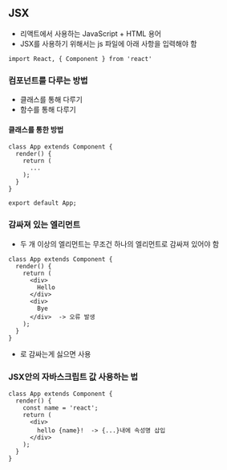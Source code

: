 ## JSX
- 리액트에서 사용하는 JavaScript + HTML 용어
- JSX를 사용하기 위해서는 js 파일에 아래 사항을 입력해야 함

```
import React, { Component } from 'react'
```

### 컴포넌트를 다루는 방법
- 클래스를 통해 다루기
- 함수를 통해 다루기

#### 클래스를 통한 방법
```
class App extends Component {
  render() {
    return (
      ...
    );
  }
}

export default App;
```

### 감싸져 있는 엘리먼트
- 두 개 이상의 엘리먼트는 무조건 하나의 엘리먼트로 감싸져 있어야 함
```
class App extends Component {
  render() {
    return (
      <div>
        Hello
      </div>
      <div>
        Bye
      </div>  -> 오류 발생
    );
  }
}
```

- <div>로 감싸는게 싫으면 <Fragment> 사용

### JSX안의 자바스크립트 값 사용하는 법
```
class App extends Component {
  render() {
    const name = 'react';
    return (
      <div>
        hello {name}!  -> {...}내에 속성명 삽입
      </div>
    );
  }
}
```





